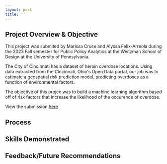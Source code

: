 ```yaml
---
layout: post
title: ''
---
```


## Project Overview & Objective
This project was submited by Marissa Cruse and Alyssa Felix-Arreola during the 2023 Fall semester for Public Policy Analytics at the Weitzman School of Design at the University of Pennsylvania. 

The City of Cincinnati has a dataset of heroin overdose locations. Using data extracted from the Cincinnati, Ohio's Open Data portal, our job was to estimate a geospatial risk prediction model, predicting overdoses as a function of environmental factors.

The objective of this projec was to build a machine learning algorithm based off of risk factors that increase the likelihood of the occurence of overdose.

View the submission [here](assets/img/projects/proj-1/index)

## Process

## Skills Demonstrated
## Feedback/Future Recommendations


